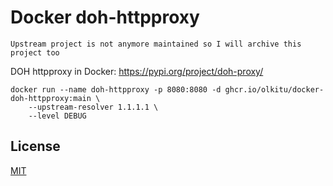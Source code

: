 # Docker doh-httpproxy

```Upstream project is not anymore maintained so I will archive this project too```

DOH httpproxy in Docker: https://pypi.org/project/doh-proxy/

```
docker run --name doh-httpproxy -p 8080:8080 -d ghcr.io/olkitu/docker-doh-httpproxy:main \
    --upstream-resolver 1.1.1.1 \
    --level DEBUG
```

## License

[MIT](https://github.com/olkitu/docker-doh-httpproxy/blob/main/LICENSE)
